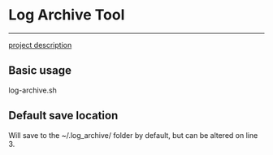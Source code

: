 # Log Archive Tool
----

[project description](https://roadmap.sh/projects/log-archive-tool)

## Basic usage
log-archive.sh <directory to be archived>

## Default save location
Will save to the ~/.log_archive/ folder by default, but can be altered on line 3.

